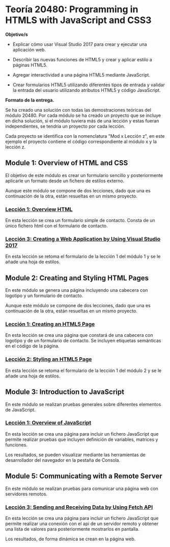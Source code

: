 # Teoría 20480: Programming in HTMLS with JavaScript and CSS3 

**Objetivo/s**

- Explicar cómo usar Visual Studio 2017 para crear y ejecutar una aplicación web.

- Describir las nuevas funciones de HTML5 y crear y aplicar estilo a páginas HTML5.

- Agregar interactividad a una página HTML5 mediante JavaScript.

- Crear formularios HTML5 utilizando diferentes tipos de entrada y validar la entrada del
  usuario utilizando atributos HTML5 y código JavaScript. 

**Formato de la entrega.**

Se ha creado una solución con todas las demostraciones teóricas del módulo 20480. Por cada módulo se ha creado un proyecto que se incluye en dicha solución, si el módulo tuviera más de una lección y estas fueran independientes, se tendría un proyecto por cada lección. 

Cada proyecto se identifica con la nomenclatura "Mod x Lección z", en este ejemplo el proyecto contiene el código correspondiente al módulo x y la lección z.

## Module 1: Overview of HTML and CSS

El objetivo de este módulo es crear un formulario sencillo y posteriormente aplicarle un formato desde un fichero de estilos externo.

Aunque este módulo se compone de dos lecciones, dado que una es continuación de la otra, están resueltas en un mismo proyecto.

### <a href="Mod 1 Lección 1 y 3">Lección 1: Overview HTML</a>

En esta lección se crea un formulario simple de contacto. Consta de un único fichero html con el formulario de contacto.

### <a href="Mod 1 Lección 1 y 3">Lección 3: Creating a Web Application by Using Visual Studio 2017</a>

En esta lección se retoma el formulario de la lección 1 del módulo 1 y se le añade una hoja de estilos.

## Module 2: Creating and Styling HTML Pages

En este módulo se genera una página incluyendo una cabecera con logotipo y un formulario de contacto.

Aunque este módulo se compone de dos lecciones, dado que una es continuación de la otra, están resueltas en un mismo proyecto.

### <a href="Mod 2 Lección 1 y 2">Lección 1: Creating an HTML5 Page</a>

En esta lección se crea una página que constará de una cabecera con logotipo y de un formulario de contacto. Se incluyen etiquetas semánticas en el código de la página.

### <a href="Mod 2 Lección 1 y 2">Lección 2: Styling an HTML5 Page</a>

En esta lección se retoma el formulario de la lección 1 del módulo 2 y se le añade una hoja de estilos.

## Module 3: Introduction to JavaScript

En este módulo se realizan pruebas generales sobre diferentes elementos de JavaScript.

### <a href="Mod 3 Lección 1">Lección 1: Overview of JavaScript</a>

En esta lección se crea una página para incluir un fichero JavaScript que permite realizar pruebas que incluyen definición de variables, matrices y funciones.

Los resultados, se pueden visualizar mediante las herramientas de desarrollador del navegador en la pestaña de Consola.

## Module 5: Communicating with a Remote Server

En este módulo se realizan pruebas para comunicar una página web con servidores remotos.

### <a href="Mod 5 Leccion 3">Lección 3: Sending and Receiving Data by Using Fetch API</a>

En esta lección se crea una página para incluir un fichero JavaScript que permite realizar una conexión con el api de un servidor remoto y obtener una lista de valores para posteriormente mostrarlos en pantalla.

Los resultados, de forma dinámica se crean en la página web.
